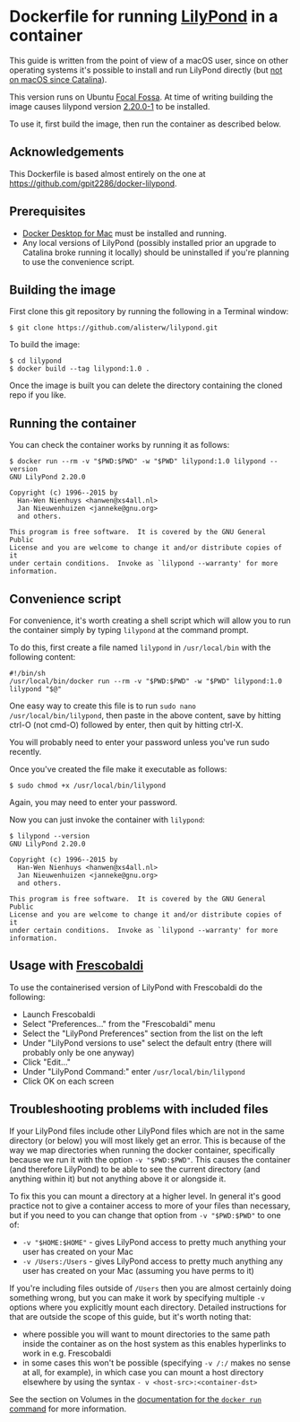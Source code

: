 # Dockerfile for running [LilyPond](http://lilypond.org/) in a container
This guide is written from the point of view of a macOS user, since on other operating systems it's possible to
install and run LilyPond directly (but [not on macOS since Catalina](http://lilypond.1069038.n5.nabble.com/lilypond-does-not-work-with-Mac-OS-10-15-Catalina-td224189.html)).

This version runs on Ubuntu [Focal Fossa](https://releases.ubuntu.com/20.04/).
At time of writing building the image causes lilypond version [2.20.0-1](http://lilypond.org/website/misc/announce-v2.2)
to be installed.

To use it, first build the image, then run the container as described below.

## Acknowledgements
This Dockerfile is based almost entirely on the one at https://github.com/gpit2286/docker-lilypond.

## Prerequisites
* [Docker Desktop for Mac](https://hub.docker.com/editions/community/docker-ce-desktop-mac) must be installed and running.
* Any local versions of LilyPond (possibly installed prior an upgrade to Catalina broke running it locally) should be
uninstalled if you're planning to use the convenience script.

## Building the image
First clone this git repository by running the following in a Terminal window:
```
$ git clone https://github.com/alisterw/lilypond.git
```

To build the image:
```
$ cd lilypond
$ docker build --tag lilypond:1.0 .
```

Once the image is built you can delete the directory containing the cloned repo if you like.

## Running the container
You can check the container works by running it as follows:
```
$ docker run --rm -v "$PWD:$PWD" -w "$PWD" lilypond:1.0 lilypond --version
GNU LilyPond 2.20.0

Copyright (c) 1996--2015 by
  Han-Wen Nienhuys <hanwen@xs4all.nl>
  Jan Nieuwenhuizen <janneke@gnu.org>
  and others.

This program is free software.  It is covered by the GNU General Public
License and you are welcome to change it and/or distribute copies of it
under certain conditions.  Invoke as `lilypond --warranty' for more
information.
```

## Convenience script
For convenience, it's worth creating a shell script which will allow you to run the container simply by typing `lilypond`
at the command prompt.

To do this, first create a file named `lilypond` in `/usr/local/bin` with the following content:
```
#!/bin/sh
/usr/local/bin/docker run --rm -v "$PWD:$PWD" -w "$PWD" lilypond:1.0 lilypond "$@"
```

One easy way to create this file is to run `sudo nano /usr/local/bin/lilypond`, then paste in the above content, save by
hitting ctrl-O (not cmd-O) followed by enter, then quit by hitting ctrl-X.

You will probably need to enter your password unless you've run sudo recently.

Once you've created the file make it executable as follows:
```
$ sudo chmod +x /usr/local/bin/lilypond
```

Again, you may need to enter your password.

Now you can just invoke the container with `lilypond`:
```
$ lilypond --version
GNU LilyPond 2.20.0

Copyright (c) 1996--2015 by
  Han-Wen Nienhuys <hanwen@xs4all.nl>
  Jan Nieuwenhuizen <janneke@gnu.org>
  and others.

This program is free software.  It is covered by the GNU General Public
License and you are welcome to change it and/or distribute copies of it
under certain conditions.  Invoke as `lilypond --warranty' for more
information.
```

## Usage with [Frescobaldi](https://frescobaldi.org/)
To use the containerised version of LilyPond with Frescobaldi do the following:
* Launch Frescobaldi
* Select "Preferences..." from the "Frescobaldi" menu
* Select the "LilyPond Preferences" section from the list on the left
* Under "LilyPond versions to use" select the default entry (there will probably only be one anyway)
* Click "Edit..."
* Under "LilyPond Command:" enter `/usr/local/bin/lilypond`
* Click OK on each screen

## Troubleshooting problems with included files
If your LilyPond files include other LilyPond files which are not in the same directory (or below) you will most
likely get an error. This is because of the way we map directories when running the docker container, specifically
because we run it with the option `-v "$PWD:$PWD"`. This causes the container (and therefore LilyPond) to be able to see the current directory (and anything within it) but not anything above it or alongside it.

To fix this you can mount a directory at a higher level. In general it's good practice not to give a container access to
more of your files than necessary, but if you need to you can change that option from `-v "$PWD:$PWD"` to one of:
* `-v "$HOME:$HOME"` - gives LilyPond access to pretty much anything your user has created on your Mac
* `-v /Users:/Users` - gives LilyPond access to pretty much anything any user has created on your Mac (assuming you have perms to it)

If you're including files outside of `/Users` then you are almost certainly doing something wrong, but you can make it
work by specifying multiple `-v` options where you explicitly mount each directory. Detailed instructions for that are
outside the scope of this guide, but it's worth noting that:
* where possible you will want to mount directories to the same path inside the container as on the host system as this enables hyperlinks to work in e.g. Frescobaldi
* in some cases this won't be possible (specifying `-v /:/` makes no sense at all, for example), in which case you can mount a host directory elsewhere by using the syntax `- v <host-src>:<container-dst>`

See the section on Volumes in the [documentation for the `docker run` command](https://docs.docker.com/engine/reference/run/)
for more information.

